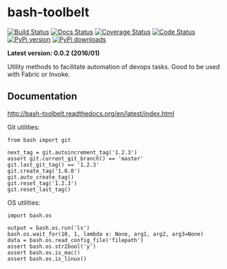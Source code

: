 bash-toolbelt
======================

[![Build Status](https://travis-ci.org/paulocheque/bash-toolbelt.png?branch=master)](https://travis-ci.org/paulocheque/bash-toolbelt)
[![Docs Status](https://readthedocs.org/projects/bash-toolbelt/badge/?version=latest)](http://bash-toolbelt.readthedocs.org/en/latest/index.html)
[![Coverage Status](https://coveralls.io/repos/paulocheque/bash-toolbelt/badge.png?branch=master)](https://coveralls.io/r/paulocheque/bash?branch=master)
[![Code Status](https://landscape.io/github/paulocheque/bash-toolbelt/master/landscape.png)](https://landscape.io/github/paulocheque/bash-toolbelt/)
[![PyPi version](https://pypip.in/v/bash-toolbelt/badge.png)](https://crate.io/packages/bash-toolbelt/)
[![PyPi downloads](https://pypip.in/d/bash-toolbelt/badge.png)](https://crate.io/packages/bash-toolbelt/)

**Latest version: 0.0.2 (2016/01)**

Utility methods to facilitate automation of devops tasks. Good to be used with Fabric or Invoke.

Documentation
-------------

http://bash-toolbelt.readthedocs.org/en/latest/index.html

Git utilities:

    from bash import git

    next_tag = git.autoincrement_tag('1.2.3')
    assert git.current_git_branch() == 'master'
    git.last_git_tag() == '1.2.3'
    git.create_tag('1.0.0')
    git.auto_create_tag()
    git.reset_tag('1.2.3')
    git.reset_last_tag()

OS utilities:

    import bash.os

    output = bash.os.run('ls')
    bash.os.wait_for(10, 1, lambda x: None, arg1, arg2, arg3=None)
    data = bash.os.read_config_file('filepath')
    assert bash.os.str2bool('y')
    assert bash.os.is_mac()
    assert bash.os.is_linux()
